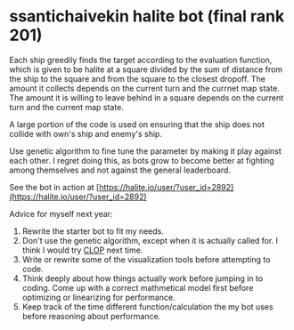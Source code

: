 # ssantichaivekin halite bot (final rank 201)

Each ship greedily finds the target according to the evaluation function, which is given to be 
halite at a square divided by the sum of distance from the ship to the square and from
the square to the closest dropoff. The amount it collects depends on the current turn
and the currnet map state. The amount it is willing to leave behind in a square depends 
on the current turn and the current map state.

A large portion of the code is used on ensuring that the ship does not collide with own's
ship and enemy's ship.

Use genetic algorithm to fine tune the parameter by making it play against each other.
I regret doing this, as bots grow to become better at fighting among themselves and not
against the general leaderboard.

See the bot in action at [https://halite.io/user/?user_id=2892](https://halite.io/user/?user_id=2892)

Advice for myself next year:
1. Rewrite the starter bot to fit my needs.
2. Don't use the genetic algorithm, except when it is actually called for. I think I would try [CLOP](https://www.remi-coulom.fr/CLOP/) next time.
3. Write or rewrite some of the visualization tools before attempting to code.
4. Think deeply about how things actually work before jumping in to coding. Come up with a correct mathmetical model first before optimizing or linearizing for performance.
5. Keep track of the time different function/calculation the my bot uses before reasoning about performance.
